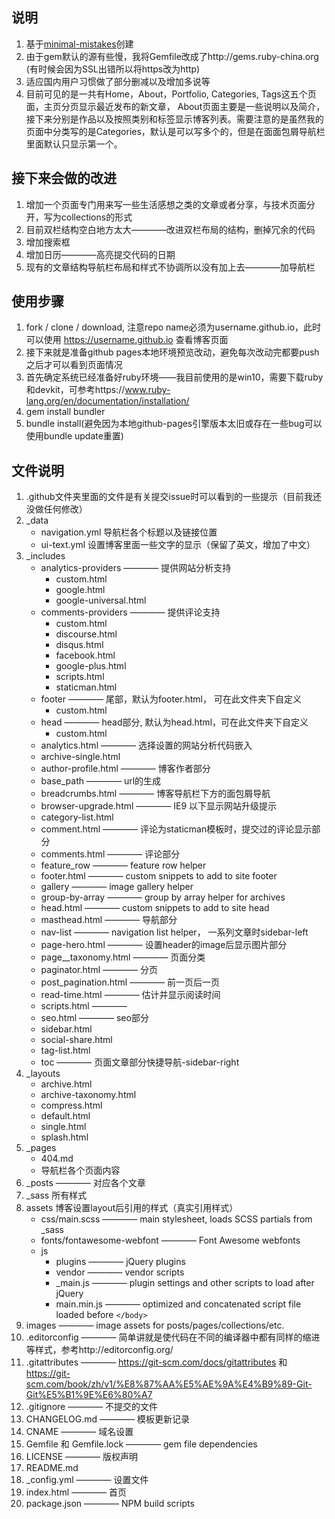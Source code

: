 ## 说明

1. 基于[minimal-mistakes](https://github.com/mmistakes/minimal-mistakes)创建
2. 由于gem默认的源有些慢，我将Gemfile改成了http://gems.ruby-china.org (有时候会因为SSL出错所以将https改为http)
3. 适应国内用户习惯做了部分删减以及增加多说等
4. 目前可见的是一共有Home，About，Portfolio, Categories, Tags这五个页面，主页分页显示最近发布的新文章， About页面主要是一些说明以及简介，接下来分别是作品以及按照类别和标签显示博客列表。需要注意的是虽然我的页面中分类写的是Categories，默认是可以写多个的，但是在面面包屑导航栏里面默认只显示第一个。

## 接下来会做的改进

1. 增加一个页面专门用来写一些生活感想之类的文章或者分享，与技术页面分开，写为collections的形式
2. 目前双栏结构空白地方太大————改进双栏布局的结构，删掉冗余的代码
3. 增加搜索框
4. 增加日历————高亮提交代码的日期
5. 现有的文章结构导航栏布局和样式不协调所以没有加上去————加导航栏

## 使用步骤

1. fork / clone / download, 注意repo name必须为username.github.io，此时可以使用 https://username.github.io 查看博客页面
2. 接下来就是准备github pages本地环境预览改动，避免每次改动完都要push之后才可以看到页面情况
3. 首先确定系统已经准备好ruby环境——我目前使用的是win10，需要下载ruby和devkit，可参考https://www.ruby-lang.org/en/documentation/installation/
4. gem install bundler
5. bundle install(避免因为本地github-pages引擎版本太旧或存在一些bug可以使用bundle update重置)

## 文件说明

1. .github文件夹里面的文件是有关提交issue时可以看到的一些提示（目前我还没做任何修改）
2. _data
   - navigation.yml 导航栏各个标题以及链接位置
   - ui-text.yml 设置博客里面一些文字的显示（保留了英文，增加了中文）
3. _includes
   - analytics-providers ———— 提供网站分析支持
     - custom.html
     - google.html
     - google-universal.html
   - comments-providers ———— 提供评论支持
     - custom.html
     - discourse.html
     - disqus.html
     - facebook.html
     - google-plus.html
     - scripts.html
     - staticman.html
   - footer ———— 尾部，默认为footer.html， 可在此文件夹下自定义
     - custom.html
   - head ———— head部分, 默认为head.html，可在此文件夹下自定义
     - custom.html
   - analytics.html ———— 选择设置的网站分析代码嵌入
   - archive-single.html
   - author-profile.html ———— 博客作者部分
   - base_path ———— url的生成
   - breadcrumbs.html ———— 博客导航栏下方的面包屑导航
   - browser-upgrade.html ———— IE9 以下显示网站升级提示
   - category-list.html
   - comment.html ———— 评论为staticman模板时，提交过的评论显示部分
   - comments.html ———— 评论部分
   - feature_row ———— feature row helper
   - footer.html ———— custom snippets to add to site footer
   - gallery ———— image gallery helper
   - group-by-array ———— group by array helper for archives
   - head.html ———— custom snippets to add to site head
   - masthead.html ———— 导航部分
   - nav-list ———— navigation list helper， 一系列文章时sidebar-left
   - page-hero.html ———— 设置header的image后显示图片部分
   - page__taxonomy.html ———— 页面分类
   - paginator.html ———— 分页
   - post_pagination.html ———— 前一页后一页
   - read-time.html ———— 估计并显示阅读时间
   - scripts.html ———— 
   - seo.html ———— seo部分
   - sidebar.html
   - social-share.html
   - tag-list.html
   - toc ———— 页面文章部分快捷导航-sidebar-right
4. _layouts
   - archive.html
   - archive-taxonomy.html
   - compress.html
   - default.html
   - single.html
   - splash.html
5. _pages
   - 404.md
   - 导航栏各个页面内容
6. _posts ———— 对应各个文章
7. _sass 所有样式
8. assets 博客设置layout后引用的样式（真实引用样式）
   - css/main.scss ———— main stylesheet, loads SCSS partials from _sass
   - fonts/fontawesome-webfont ———— Font Awesome webfonts
   - js
     - plugins     ————     jQuery plugins
     - vendor      ————     vendor scripts
     - _main.js    ————     plugin settings and other scripts to load after jQuery
     - main.min.js ————     optimized and concatenated script file loaded before `</body>`
9. images ———— image assets for posts/pages/collections/etc.
10. .editorconfig ———— 简单讲就是使代码在不同的编译器中都有同样的缩进等样式，参考http://editorconfig.org/
11. .gitattributes ———— https://git-scm.com/docs/gitattributes 和 https://git-scm.com/book/zh/v1/%E8%87%AA%E5%AE%9A%E4%B9%89-Git-Git%E5%B1%9E%E6%80%A7
12. .gitignore ———— 不提交的文件
13. CHANGELOG.md ———— 模板更新记录
14. CNAME ———— 域名设置
15. Gemfile 和 Gemfile.lock ———— gem file dependencies
16. LICENSE ———— 版权声明
17. README.md
18. _config.yml ———— 设置文件
19. index.html ———— 首页
20. package.json ———— NPM build scripts